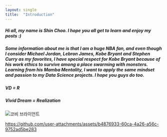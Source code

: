 ```yaml
---
layout: single
title:  "Introduction"
---
```


##### Hi all, my name is Shin Choo. I hope you all get to learn and enjoy my posts :)
##### Some information about me is that I am a huge NBA fan, and even though I consider Michael Jordan, Lebron James, Kobe Bryant and Stephen Curry as my favorites, I have special respect for Kobe Bryant because of his work ethics to survive among a place swarming with monsters. Learning from his Mamba Mentality, I want to apply the same mindset and passion to my Data Science projects. I hope you guys do too.

##### VD = R
##### Vivid Dream = Realization

![코비 브라이언트](https://github.com/user-attachments/assets/681e46e0-e436-4640-8486-2fedaf520c05)

https://github.com/user-attachments/assets/b4876933-60ca-4a26-a56c-9752ad5be283
